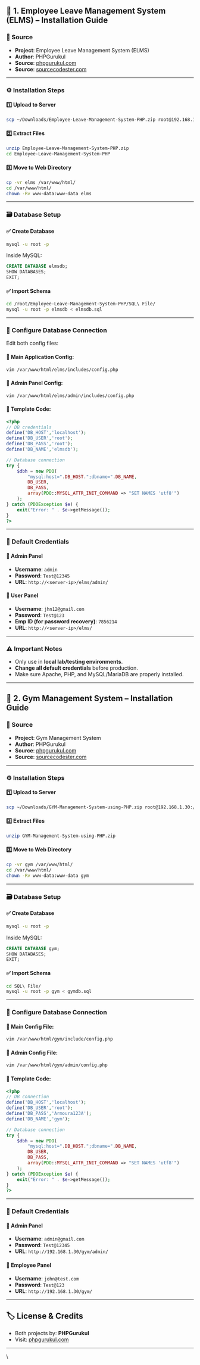 

## 📌 1. Employee Leave Management System (ELMS) – Installation Guide

### 📂 Source

* **Project**: Employee Leave Management System (ELMS)
* **Author**: PHPGurukul
* **Source**: [phpgurukul.com](https://phpgurukul.com)
* **Source**: [sourcecodester.com](https://www.sourcecodester.com/)
---

### ⚙️ Installation Steps

#### 1️⃣ Upload to Server

```bash
scp ~/Downloads/Employee-Leave-Management-System-PHP.zip root@192.168.1.31:/root/
```

#### 2️⃣ Extract Files

```bash
unzip Employee-Leave-Management-System-PHP.zip
cd Employee-Leave-Management-System-PHP
```

#### 3️⃣ Move to Web Directory

```bash
cp -vr elms /var/www/html/
cd /var/www/html/
chown -Rv www-data:www-data elms
```

---

### 🗃️ Database Setup

#### ✅ Create Database

```bash
mysql -u root -p
```

Inside MySQL:

```sql
CREATE DATABASE elmsdb;
SHOW DATABASES;
EXIT;
```

#### ✅ Import Schema

```bash
cd /root/Employee-Leave-Management-System-PHP/SQL\ File/
mysql -u root -p elmsdb < elmsdb.sql
```

---

### 🔧 Configure Database Connection

Edit both config files:

#### 🔹 Main Application Config:

```bash
vim /var/www/html/elms/includes/config.php
```

#### 🔹 Admin Panel Config:

```bash
vim /var/www/html/elms/admin/includes/config.php
```

#### 🧩 Template Code:

```php
<?php
// DB credentials
define('DB_HOST','localhost');
define('DB_USER','root');
define('DB_PASS','root');
define('DB_NAME','elmsdb');

// Database connection
try {
    $dbh = new PDO(
        "mysql:host=".DB_HOST.";dbname=".DB_NAME,
        DB_USER,
        DB_PASS,
        array(PDO::MYSQL_ATTR_INIT_COMMAND => "SET NAMES 'utf8'")
    );
} catch (PDOException $e) {
    exit("Error: " . $e->getMessage());
}
?>
```

---

### 🔐 Default Credentials

#### 🔸 Admin Panel

* **Username**: `admin`
* **Password**: `Test@12345`
* **URL**: `http://<server-ip>/elms/admin/`

#### 🔸 User Panel

* **Username**: `jhn12@gmail.com`
* **Password**: `Test@123`
* **Emp ID (for password recovery)**: `7856214`
* **URL**: `http://<server-ip>/elms/`

---

### ⚠️ Important Notes

* Only use in **local lab/testing environments**.
* **Change all default credentials** before production.
* Make sure Apache, PHP, and MySQL/MariaDB are properly installed.

---

## 📌 2. Gym Management System – Installation Guide

### 📂 Source

* **Project**: Gym Management System
* **Author**: PHPGurukul
* **Source**: [phpgurukul.com](https://phpgurukul.com)
* **Source**: [sourcecodester.com](https://www.sourcecodester.com/)

---

### ⚙️ Installation Steps

#### 1️⃣ Upload to Server

```bash
scp ~/Downloads/GYM-Management-System-using-PHP.zip root@192.168.1.30:/root/
```

#### 2️⃣ Extract Files

```bash
unzip GYM-Management-System-using-PHP.zip
```

#### 3️⃣ Move to Web Directory

```bash
cp -vr gym /var/www/html/
cd /var/www/html/
chown -Rv www-data:www-data gym
```

---

### 🗃️ Database Setup

#### ✅ Create Database

```bash
mysql -u root -p
```

Inside MySQL:

```sql
CREATE DATABASE gym;
SHOW DATABASES;
EXIT;
```

#### ✅ Import Schema

```bash
cd SQL\ File/
mysql -u root -p gym < gymdb.sql
```

---

### 🔧 Configure Database Connection

#### 🔹 Main Config File:

```bash
vim /var/www/html/gym/include/config.php
```

#### 🔹 Admin Config File:

```bash
vim /var/www/html/gym/admin/config.php
```

#### 🧩 Template Code:

```php
<?php
// DB connection
define('DB_HOST','localhost');
define('DB_USER','root');
define('DB_PASS','Armoura123A');
define('DB_NAME','gym');

// Database connection
try {
    $dbh = new PDO(
        "mysql:host=".DB_HOST.";dbname=".DB_NAME,
        DB_USER,
        DB_PASS,
        array(PDO::MYSQL_ATTR_INIT_COMMAND => "SET NAMES 'utf8'")
    );
} catch (PDOException $e) {
    exit("Error: " . $e->getMessage());
}
?>
```

---

### 🔐 Default Credentials

#### 🔸 Admin Panel

* **Username**: `admin@gmail.com`
* **Password**: `Test@12345`
* **URL**: `http://192.168.1.30/gym/admin/`

#### 🔸 Employee Panel

* **Username**: `john@test.com`
* **Password**: `Test@123`
* **URL**: `http://192.168.1.30/gym/`

---

## 🏷️ License & Credits

* Both projects by: **PHPGurukul**
* Visit: [phpgurukul.com](https://phpgurukul.com)

---
\
